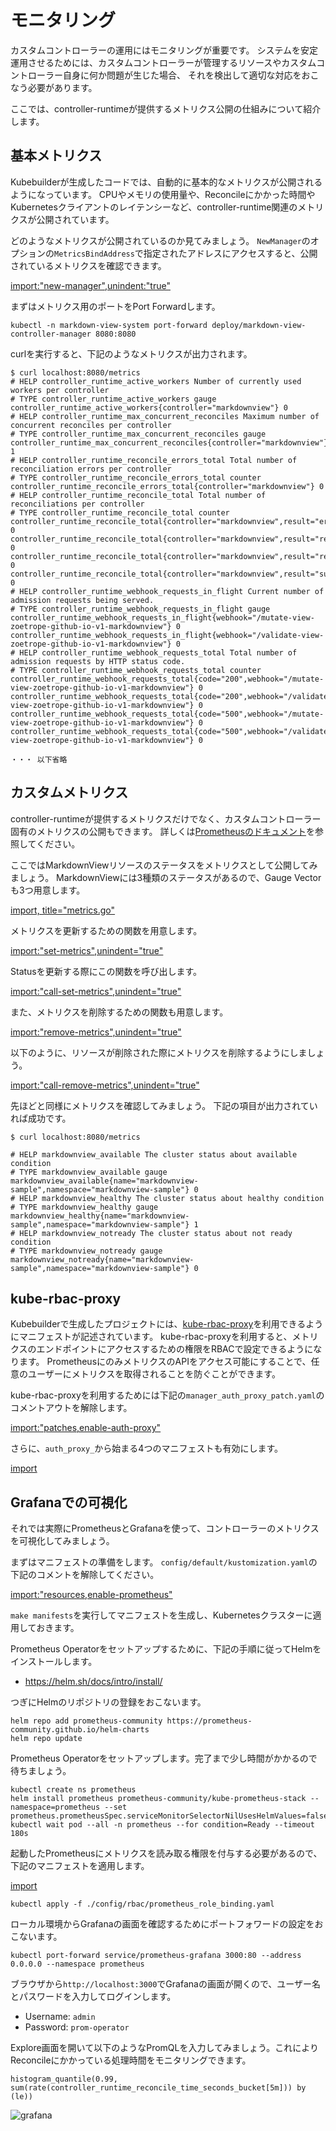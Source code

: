 # モニタリング

カスタムコントローラーの運用にはモニタリングが重要です。
システムを安定運用させるためには、カスタムコントローラーが管理するリソースやカスタムコントローラー自身に何か問題が生じた場合、
それを検出して適切な対応をおこなう必要があります。

ここでは、controller-runtimeが提供するメトリクス公開の仕組みについて紹介します。

## 基本メトリクス

Kubebuilderが生成したコードでは、自動的に基本的なメトリクスが公開されるようになっています。
CPUやメモリの使用量や、Reconcileにかかった時間やKubernetesクライアントのレイテンシーなど、controller-runtime関連のメトリクスが公開されています。

どのようなメトリクスが公開されているのか見てみましょう。
`NewManager`のオプションの`MetricsBindAddress`で指定されたアドレスにアクセスすると、公開されているメトリクスを確認できます。

[import:"new-manager",unindent:"true"](../../codes/50_completed/cmd/main.go)

まずはメトリクス用のポートをPort Forwardします。

```
kubectl -n markdown-view-system port-forward deploy/markdown-view-controller-manager 8080:8080
```

curlを実行すると、下記のようなメトリクスが出力されます。

```
$ curl localhost:8080/metrics
# HELP controller_runtime_active_workers Number of currently used workers per controller
# TYPE controller_runtime_active_workers gauge
controller_runtime_active_workers{controller="markdownview"} 0
# HELP controller_runtime_max_concurrent_reconciles Maximum number of concurrent reconciles per controller
# TYPE controller_runtime_max_concurrent_reconciles gauge
controller_runtime_max_concurrent_reconciles{controller="markdownview"} 1
# HELP controller_runtime_reconcile_errors_total Total number of reconciliation errors per controller
# TYPE controller_runtime_reconcile_errors_total counter
controller_runtime_reconcile_errors_total{controller="markdownview"} 0
# HELP controller_runtime_reconcile_total Total number of reconciliations per controller
# TYPE controller_runtime_reconcile_total counter
controller_runtime_reconcile_total{controller="markdownview",result="error"} 0
controller_runtime_reconcile_total{controller="markdownview",result="requeue"} 0
controller_runtime_reconcile_total{controller="markdownview",result="requeue_after"} 0
controller_runtime_reconcile_total{controller="markdownview",result="success"} 0
# HELP controller_runtime_webhook_requests_in_flight Current number of admission requests being served.
# TYPE controller_runtime_webhook_requests_in_flight gauge
controller_runtime_webhook_requests_in_flight{webhook="/mutate-view-zoetrope-github-io-v1-markdownview"} 0
controller_runtime_webhook_requests_in_flight{webhook="/validate-view-zoetrope-github-io-v1-markdownview"} 0
# HELP controller_runtime_webhook_requests_total Total number of admission requests by HTTP status code.
# TYPE controller_runtime_webhook_requests_total counter
controller_runtime_webhook_requests_total{code="200",webhook="/mutate-view-zoetrope-github-io-v1-markdownview"} 0
controller_runtime_webhook_requests_total{code="200",webhook="/validate-view-zoetrope-github-io-v1-markdownview"} 0
controller_runtime_webhook_requests_total{code="500",webhook="/mutate-view-zoetrope-github-io-v1-markdownview"} 0
controller_runtime_webhook_requests_total{code="500",webhook="/validate-view-zoetrope-github-io-v1-markdownview"} 0

・・・ 以下省略

```

## カスタムメトリクス

controller-runtimeが提供するメトリクスだけでなく、カスタムコントローラー固有のメトリクスの公開もできます。
詳しくは[Prometheusのドキュメント](https://prometheus.io/docs/instrumenting/writing_exporters/)を参照してください。

ここではMarkdownViewリソースのステータスをメトリクスとして公開してみましょう。
MarkdownViewには3種類のステータスがあるので、Gauge Vectorも3つ用意します。

[import, title="metrics.go"](../../codes/50_completed/internal/controller/metrics.go)

メトリクスを更新するための関数を用意します。

[import:"set-metrics",unindent="true"](../../codes/50_completed/internal/controller/markdownview_controller.go)

Statusを更新する際にこの関数を呼び出します。

[import:"call-set-metrics",unindent="true"](../../codes/50_completed/internal/controller/markdownview_controller.go)

また、メトリクスを削除するための関数も用意します。

[import:"remove-metrics",unindent="true"](../../codes/50_completed/internal/controller/markdownview_controller.go)

以下のように、リソースが削除された際にメトリクスを削除するようにしましょう。

[import:"call-remove-metrics",unindent="true"](../../codes/50_completed/internal/controller/markdownview_controller.go)

先ほどと同様にメトリクスを確認してみましょう。
下記の項目が出力されていれば成功です。

```
$ curl localhost:8080/metrics

# HELP markdownview_available The cluster status about available condition
# TYPE markdownview_available gauge
markdownview_available{name="markdownview-sample",namespace="markdownview-sample"} 0
# HELP markdownview_healthy The cluster status about healthy condition
# TYPE markdownview_healthy gauge
markdownview_healthy{name="markdownview-sample",namespace="markdownview-sample"} 1
# HELP markdownview_notready The cluster status about not ready condition
# TYPE markdownview_notready gauge
markdownview_notready{name="markdownview-sample",namespace="markdownview-sample"} 0
```

## kube-rbac-proxy

Kubebuilderで生成したプロジェクトには、[kube-rbac-proxy](https://github.com/brancz/kube-rbac-proxy)を利用できるようにマニフェストが記述されています。
kube-rbac-proxyを利用すると、メトリクスのエンドポイントにアクセスするための権限をRBACで設定できるようになります。
PrometheusにのみメトリクスのAPIをアクセス可能にすることで、任意のユーザーにメトリクスを取得されることを防ぐことができます。

kube-rbac-proxyを利用するためには下記の`manager_auth_proxy_patch.yaml`のコメントアウトを解除します。

[import:"patches,enable-auth-proxy"](../../codes/50_completed/config/default/kustomization.yaml)

さらに、`auth_proxy_`から始まる4つのマニフェストも有効にします。

[import](../../codes/50_completed/config/rbac/kustomization.yaml)

## Grafanaでの可視化

それでは実際にPrometheusとGrafanaを使って、コントローラーのメトリクスを可視化してみましょう。

まずはマニフェストの準備をします。
`config/default/kustomization.yaml`の下記のコメントを解除してください。

[import:"resources,enable-prometheus"](../../codes/50_completed/config/default/kustomization.yaml)

`make manifests`を実行してマニフェストを生成し、Kubernetesクラスターに適用しておきます。

Prometheus Operatorをセットアップするために、下記の手順に従ってHelmをインストールします。
- https://helm.sh/docs/intro/install/

つぎにHelmのリポジトリの登録をおこないます。

```
helm repo add prometheus-community https://prometheus-community.github.io/helm-charts
helm repo update
```

Prometheus Operatorをセットアップします。完了まで少し時間がかかるので待ちましょう。

```
kubectl create ns prometheus
helm install prometheus prometheus-community/kube-prometheus-stack --namespace=prometheus --set prometheus.prometheusSpec.serviceMonitorSelectorNilUsesHelmValues=false
kubectl wait pod --all -n prometheus --for condition=Ready --timeout 180s
```

起動したPrometheusにメトリクスを読み取る権限を付与する必要があるので、下記のマニフェストを適用します。

[import](../../codes/50_completed/config/rbac/prometheus_role_binding.yaml)

```
kubectl apply -f ./config/rbac/prometheus_role_binding.yaml
```

ローカル環境からGrafanaの画面を確認するためにポートフォワードの設定をおこないます。

```
kubectl port-forward service/prometheus-grafana 3000:80 --address 0.0.0.0 --namespace prometheus
```

ブラウザから`http://localhost:3000`でGrafanaの画面が開くので、ユーザー名とパスワードを入力してログインします。

- Username: `admin`
- Password: `prom-operator`

Explore画面を開いて以下のようなPromQLを入力してみましょう。これによりReconcileにかかっている処理時間をモニタリングできます。

```
histogram_quantile(0.99, sum(rate(controller_runtime_reconcile_time_seconds_bucket[5m])) by (le))
```
![grafana](./img/grafana.png)
